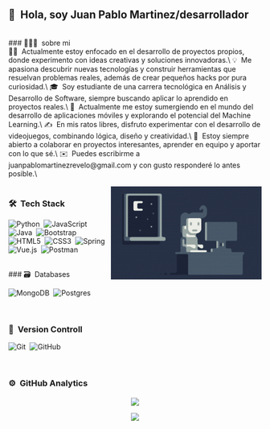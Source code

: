 ## 👋 &nbsp;Hola, soy Juan Pablo Martinez/desarrollador
<br>
### 👨🏻‍💻 &nbsp;sobre mi
<br>
👨‍💻 &nbsp;Actualmente estoy enfocado en el desarrollo de proyectos propios, donde experimento con ideas creativas y soluciones innovadoras.\
💡 &nbsp;Me apasiona descubrir nuevas tecnologías y construir herramientas que resuelvan problemas reales, además de crear pequeños hacks por pura curiosidad.\
🎓 &nbsp;Soy estudiante de una carrera tecnológica en Análisis y Desarrollo de Software, siempre buscando aplicar lo aprendido en proyectos reales.\
🌱 &nbsp;Actualmente me estoy sumergiendo en el mundo del desarrollo de aplicaciones móviles y explorando el potencial del Machine Learning.\
✍️ &nbsp;En mis ratos libres, disfruto experimentar con el desarrollo de videojuegos, combinando lógica, diseño y creatividad.\
💬 &nbsp;Estoy siempre abierto a colaborar en proyectos interesantes, aprender en equipo y aportar con lo que sé.\
✉️ &nbsp;Puedes escribirme a juanpablomartinezrevelo@gmail.com y con gusto responderé lo antes posible.\
<br>
<br>
<img alt="Night Coding" src="https://raw.githubusercontent.com/AVS1508/AVS1508/master/assets/Night-Coding.gif" align="right"/>

### 🛠 &nbsp;Tech Stack

![Python](https://img.shields.io/badge/python-3670A0?style=for-the-badge&logo=python&logoColor=ffdd54)&nbsp;
![JavaScript](https://img.shields.io/badge/javascript-%23323330.svg?style=for-the-badge&logo=javascript&logoColor=%23F7DF1E)&nbsp;
![Java](https://img.shields.io/badge/java-%23ED8B00.svg?style=for-the-badge&logo=java&logoColor=white)&nbsp;
![Bootstrap](https://img.shields.io/badge/bootstrap-%23563D7C.svg?style=for-the-badge&logo=bootstrap&logoColor=white)&nbsp;
![HTML5](https://img.shields.io/badge/html5-%23E34F26.svg?style=for-the-badge&logo=html5&logoColor=white)&nbsp;
![CSS3](https://img.shields.io/badge/css3-%231572B6.svg?style=for-the-badge&logo=css3&logoColor=white)&nbsp;
![Spring](https://img.shields.io/badge/spring-%236DB33F.svg?style=for-the-badge&logo=spring&logoColor=white)&nbsp;
![Vue.js](https://img.shields.io/badge/vuejs-%2335495e.svg?style=for-the-badge&logo=vuedotjs&logoColor=%234FC08D)&nbsp;
![Postman](https://img.shields.io/badge/Postman-FF6C37?style=for-the-badge&logo=postman&logoColor=white)&nbsp;


<br>
### 🗃 &nbsp;Databases

![MongoDB](https://img.shields.io/badge/MongoDB-%234ea94b.svg?style=for-the-badge&logo=mongodb&logoColor=white)&nbsp;
![Postgres](https://img.shields.io/badge/postgres-%23316192.svg?style=for-the-badge&logo=postgresql&logoColor=white)&nbsp;

<br>

### 🧰 &nbsp;Version Controll

![Git](https://img.shields.io/badge/git-%23F05033.svg?style=for-the-badge&logo=git&logoColor=white)&nbsp;
![GitHub](https://img.shields.io/badge/github-%23121011.svg?style=for-the-badge&logo=github&logoColor=white)&nbsp;

<br>

### ⚙️ &nbsp;GitHub Analytics

<p align="center">
  <a href="https://github.com/juanpablomartinezrevelo/github-readme-stats">
    <img height=200 align="center" src="https://github-readme-stats.vercel.app/api?username=juanpablomartinezrevelo&show_icons=true&theme=tokyonight" />
  </a>
</p>
<p align="center">
  <a href="https://github.com/juanpablomartinezrevelo/github-readme-stats">
    <img height="200em" src="https://github-readme-stats-eight-theta.vercel.app/api/top-langs/?username=Adityakanoi2001&layout=compact&langs_count=8&theme=tokyonight"/>
  </a>
</p>
